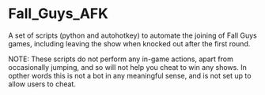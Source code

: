 # Fall_Guys_AFK

A set of scripts (python and autohotkey) to automate the joining of Fall Guys games, including leaving the show when knocked out after the first round.

NOTE: These scripts do not perform any in-game actions, apart from occasionally jumping, and so will not help you cheat to win any shows. In opther words this is not a bot in any meaningful sense, and is not set up to allow users to cheat.
